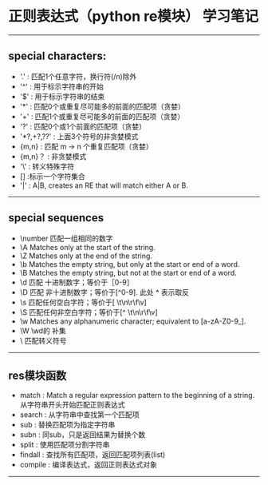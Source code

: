 # 正则表达式（python re模块） 学习笔记
***
## special characters:
* '.' : 匹配1个任意字符，换行符(/n)除外
* '^' : 用于标示字符串的开始
* '$' : 用于标示字符串的结束
* '*' : 匹配0个或重复尽可能多的前面的匹配项（贪婪）
* '+' : 匹配1个或重复尽可能多的前面的匹配项（贪婪）
* '?' : 匹配0个或1个前面的匹配项（贪婪）
* '*?,+?,??' : 上面3个符号的非贪婪模式
* {m,n} : 匹配 m -> n 个重复匹配项（贪婪）
* {m,n}？ : 非贪婪模式
* '\\' : 转义特殊字符
* [] :标示一个字符集合
* '|' : A|B, creates an RE that will match either A or B.
***
## special sequences
* \number 匹配一组相同的数字
* \A Matches only at the start of the string.
* \Z Matches only at the end of the string.
* \b Matches the empty string, but only at the start or end of a word.
* \B Matches the empty string, but not at the start or end of a word.
* \d 匹配 十进制数字；等价于［0-9］
* \D 匹配 非十进制数字；等价于[^0-9]. 此处 **^** 表示取反
* \s 匹配任何空白字符；等价于[ \t\n\r\f\v]
* \S 匹配任何非空白字符；等价于[^ \t\n\r\f\v]
* \w Matches any alphanumeric character; equivalent to [a-zA-Z0-9_].
* \W \wd的 补集
* \\ 匹配转义符号
***
## res模块函数
* match : Match a regular expression pattern to the beginning of a string.
从字符串开头开始匹配正则表达式
* search : 从字符串中查找第一个匹配项
* sub : 替换匹配项为指定字符串
* subn : 同sub，只是返回结果为替换个数
* split : 使用匹配项分割字符串
* findall : 查找所有匹配项，返回匹配项列表(list)
* compile : 编译表达式，返回正则表达式对象
***  
